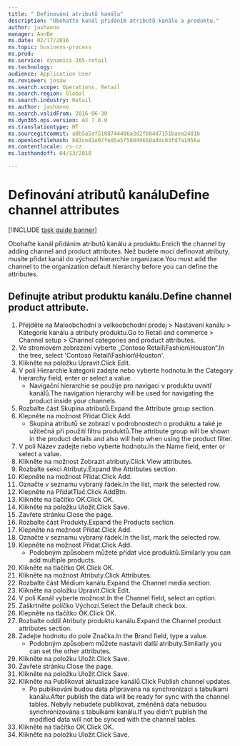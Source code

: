 ```yaml
--- 
title: " Definování atributů kanálu"
description: "Obohaťte kanál přidáním atributů kanálu a produktu."
author: jashanno
manager: AnnBe
ms.date: 02/17/2016
ms.topic: business-process
ms.prod: 
ms.service: dynamics-365-retail
ms.technology: 
audience: Application User
ms.reviewer: josaw
ms.search.scope: Operations, Retail
ms.search.region: Global
ms.search.industry: Retail
ms.author: jashanno
ms.search.validFrom: 2016-06-30
ms.dyn365.ops.version: AX 7.0.0
ms.translationtype: HT
ms.sourcegitcommit: a8b5a5af5108744406a3d2fb84d7151baea2481b
ms.openlocfilehash: b83ced1e07fe05a5f5804d650addc83fd7a1956a
ms.contentlocale: cs-cz
ms.lasthandoff: 04/13/2018

---
```

# <a name="define-channel-attributes"></a><span data-ttu-id="bc556-103"> Definování atributů kanálu</span><span class="sxs-lookup"><span data-stu-id="bc556-103">Define channel attributes</span></span>

[!INCLUDE [task guide banner](../includes/task-guide-banner.md)]

<span data-ttu-id="bc556-104">Obohaťte kanál přidáním atributů kanálu a produktu.</span><span class="sxs-lookup"><span data-stu-id="bc556-104">Enrich the channel by adding channel and product attributes.</span></span> <span data-ttu-id="bc556-105">Než budete moci definovat atributy, musíte přidat kanál do výchozí hierarchie organizace.</span><span class="sxs-lookup"><span data-stu-id="bc556-105">You must add the channel to the organization default hierarchy before you can define the attributes.</span></span>


## <a name="define-channel-product-attribute"></a><span data-ttu-id="bc556-106">Definujte atribut produktu kanálu.</span><span class="sxs-lookup"><span data-stu-id="bc556-106">Define channel product attribute.</span></span>
1. <span data-ttu-id="bc556-107">Přejděte na Maloobchodní a velkoobchodní prodej > Nastavení kanálu > Kategorie kanálu a atributy produktu.</span><span class="sxs-lookup"><span data-stu-id="bc556-107">Go to Retail and commerce > Channel setup > Channel categories and product attributes.</span></span>
2. <span data-ttu-id="bc556-108">Ve stromovém zobrazení vyberte „Contoso Retail\Fashion\Houston“.</span><span class="sxs-lookup"><span data-stu-id="bc556-108">In the tree, select 'Contoso Retail\Fashion\Houston'.</span></span>
3. <span data-ttu-id="bc556-109">Klikněte na položku Upravit.</span><span class="sxs-lookup"><span data-stu-id="bc556-109">Click Edit.</span></span>
4. <span data-ttu-id="bc556-110">V poli Hierarchie kategorií zadejte nebo vyberte hodnotu.</span><span class="sxs-lookup"><span data-stu-id="bc556-110">In the Category hierarchy field, enter or select a value.</span></span>
    * <span data-ttu-id="bc556-111">Navigační hierarchie se použije pro navigaci v produktu uvnitř kanálů.</span><span class="sxs-lookup"><span data-stu-id="bc556-111">The navigation hierarchy will be used for navigating the product inside your channels.</span></span>  
5. <span data-ttu-id="bc556-112">Rozbalte část Skupina atributů.</span><span class="sxs-lookup"><span data-stu-id="bc556-112">Expand the Attribute group section.</span></span>
6. <span data-ttu-id="bc556-113">Klepněte na možnost Přidat.</span><span class="sxs-lookup"><span data-stu-id="bc556-113">Click Add.</span></span>
    * <span data-ttu-id="bc556-114">Skupina atributů se zobrazí v podrobnostech o produktu a také je užitečná při použití filtru produktů.</span><span class="sxs-lookup"><span data-stu-id="bc556-114">The attribute group will be shown in the product details and also will help when using the product filter.</span></span>  
7. <span data-ttu-id="bc556-115">V poli Název zadejte nebo vyberte hodnotu.</span><span class="sxs-lookup"><span data-stu-id="bc556-115">In the Name field, enter or select a value.</span></span>
8. <span data-ttu-id="bc556-116">Klikněte na možnost Zobrazit atributy.</span><span class="sxs-lookup"><span data-stu-id="bc556-116">Click View attributes.</span></span>
9. <span data-ttu-id="bc556-117">Rozbalte sekci Atributy.</span><span class="sxs-lookup"><span data-stu-id="bc556-117">Expand the Attributes section.</span></span>
10. <span data-ttu-id="bc556-118">Klepněte na možnost Přidat.</span><span class="sxs-lookup"><span data-stu-id="bc556-118">Click Add.</span></span>
11. <span data-ttu-id="bc556-119">Označte v seznamu vybraný řádek.</span><span class="sxs-lookup"><span data-stu-id="bc556-119">In the list, mark the selected row.</span></span>
12. <span data-ttu-id="bc556-120">Klepněte na PřidatTlač.</span><span class="sxs-lookup"><span data-stu-id="bc556-120">Click AddBtn.</span></span>
13. <span data-ttu-id="bc556-121">Klikněte na tlačítko OK.</span><span class="sxs-lookup"><span data-stu-id="bc556-121">Click OK.</span></span>
14. <span data-ttu-id="bc556-122">Klikněte na položku Uložit.</span><span class="sxs-lookup"><span data-stu-id="bc556-122">Click Save.</span></span>
15. <span data-ttu-id="bc556-123">Zavřete stránku.</span><span class="sxs-lookup"><span data-stu-id="bc556-123">Close the page.</span></span>
16. <span data-ttu-id="bc556-124">Rozbalte část Produkty.</span><span class="sxs-lookup"><span data-stu-id="bc556-124">Expand the Products section.</span></span>
17. <span data-ttu-id="bc556-125">Klepněte na možnost Přidat.</span><span class="sxs-lookup"><span data-stu-id="bc556-125">Click Add.</span></span>
18. <span data-ttu-id="bc556-126">Označte v seznamu vybraný řádek.</span><span class="sxs-lookup"><span data-stu-id="bc556-126">In the list, mark the selected row.</span></span>
19. <span data-ttu-id="bc556-127">Klepněte na možnost Přidat.</span><span class="sxs-lookup"><span data-stu-id="bc556-127">Click Add.</span></span>
    * <span data-ttu-id="bc556-128">Podobným způsobem můžete přidat více produktů.</span><span class="sxs-lookup"><span data-stu-id="bc556-128">Similarly you can add multiple products.</span></span>  
20. <span data-ttu-id="bc556-129">Klikněte na tlačítko OK.</span><span class="sxs-lookup"><span data-stu-id="bc556-129">Click OK.</span></span>
21. <span data-ttu-id="bc556-130">Klikněte na možnost Atributy.</span><span class="sxs-lookup"><span data-stu-id="bc556-130">Click Attributes.</span></span>
22. <span data-ttu-id="bc556-131">Rozbalte část Médium kanálu.</span><span class="sxs-lookup"><span data-stu-id="bc556-131">Expand the Channel media section.</span></span>
23. <span data-ttu-id="bc556-132">Klikněte na položku Upravit.</span><span class="sxs-lookup"><span data-stu-id="bc556-132">Click Edit.</span></span>
24. <span data-ttu-id="bc556-133">V poli Kanál vyberte možnost.</span><span class="sxs-lookup"><span data-stu-id="bc556-133">In the Channel field, select an option.</span></span>
25. <span data-ttu-id="bc556-134">Zaškrtněte políčko Výchozí.</span><span class="sxs-lookup"><span data-stu-id="bc556-134">Select the Default check box.</span></span>
26. <span data-ttu-id="bc556-135">Klepněte na tlačítko OK.</span><span class="sxs-lookup"><span data-stu-id="bc556-135">Click OK.</span></span>
27. <span data-ttu-id="bc556-136">Rozbalte oddíl Atributy produktu kanálu.</span><span class="sxs-lookup"><span data-stu-id="bc556-136">Expand the Channel product attributes section.</span></span>
28. <span data-ttu-id="bc556-137">Zadejte hodnotu do pole Značka.</span><span class="sxs-lookup"><span data-stu-id="bc556-137">In the Brand field, type a value.</span></span>
    * <span data-ttu-id="bc556-138">Podobným způsobem můžete nastavit další atributy.</span><span class="sxs-lookup"><span data-stu-id="bc556-138">Similarly you can set the other attributes.</span></span>  
29. <span data-ttu-id="bc556-139">Klikněte na položku Uložit.</span><span class="sxs-lookup"><span data-stu-id="bc556-139">Click Save.</span></span>
30. <span data-ttu-id="bc556-140">Zavřete stránku.</span><span class="sxs-lookup"><span data-stu-id="bc556-140">Close the page.</span></span>
31. <span data-ttu-id="bc556-141">Klikněte na položku Uložit.</span><span class="sxs-lookup"><span data-stu-id="bc556-141">Click Save.</span></span>
32. <span data-ttu-id="bc556-142">Klikněte na Publikovat aktualizace kanálů.</span><span class="sxs-lookup"><span data-stu-id="bc556-142">Click Publish channel updates.</span></span>
    * <span data-ttu-id="bc556-143">Po publikování budou data připravena na synchronizaci s tabulkami kanálu.</span><span class="sxs-lookup"><span data-stu-id="bc556-143">After publish the data will be ready for sync with the channel tables.</span></span> <span data-ttu-id="bc556-144">Nebyly nebudete publikovat, změněná data nebudou synchronizována s tabulkami kanálu.</span><span class="sxs-lookup"><span data-stu-id="bc556-144">If you didn't publish the modified data will not be synced with the channel tables.</span></span>  
33. <span data-ttu-id="bc556-145">Klikněte na tlačítko OK.</span><span class="sxs-lookup"><span data-stu-id="bc556-145">Click OK.</span></span>
34. <span data-ttu-id="bc556-146">Klikněte na položku Uložit.</span><span class="sxs-lookup"><span data-stu-id="bc556-146">Click Save.</span></span>


